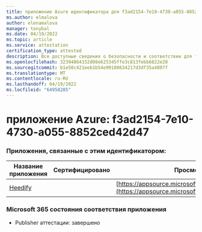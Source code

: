 ```yaml
---
title: приложение Azure идентификатора для f3ad2154-7e10-4730-a055-8852ced42d47
ms.author: elmalova
author: elenamalova
manager: tonybal
ms.date: 04/19/2022
ms.topic: article
ms.service: attestation
certification_type: attested
description: Все доступные сведения о безопасности и соответствии для f3ad2154-7e10-4730-a055-8852ced42d47.
ms.openlocfilehash: 32394864332d08e625345ffe3c813febb6822e20
ms.sourcegitcommit: b1e50c421eeb1b54e99180634217d3df35a4897f
ms.translationtype: MT
ms.contentlocale: ru-RU
ms.lasthandoff: 04/19/2022
ms.locfileid: "64958285"
---
```

# <a name="azure-app-id-f3ad2154-7e10-4730-a055-8852ced42d47"></a>приложение Azure: f3ad2154-7e10-4730-a055-8852ced42d47


### <a name="apps-associated-with-this-id"></a>Приложения, связанные с этим идентификатором:
| **Название приложения** | **Сертифицировано** | **Просмотр в AppSource** |
|--------------|---------------|-----------------------|
| [Heedify](../forward/WA200003512.md) |  | [https://appsource.microsoft.com/product/office/WA200003512](https://appsource.microsoft.com/product/office/WA200003512) |

### <a name="microsoft-365-app-compliance-status"></a>Microsoft 365 состояния соответствия приложения
- Publisher аттестации: завершено
